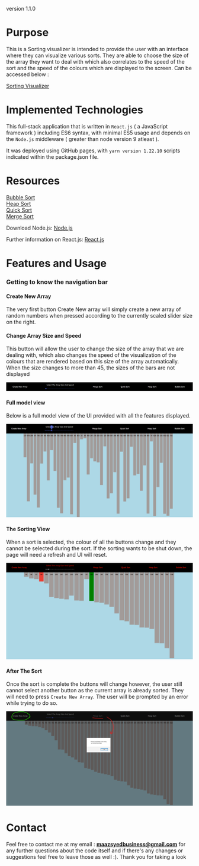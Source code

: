 version 1.1.0 

# Purpose 

This is a Sorting visualizer is intended to provide the user with an interface where they can visualize various sorts. They are able to choose the size of the array they want to deal with which also correlates to the speed of the sort and the speed of the colours which are displayed to the screen. Can be accessed below : 

[Sorting Visualizer](https://yoshi-islands.github.io/SortingVisualizer/)

# Implemented Technologies 

This full-stack application that is written in `React.js` ( a JavaScript framework ) including ES6 syntax, with minimal ES5 usage and depends on the `Node.js` middleware ( greater than node version 9 atleast ). 

It was deployed using GitHub pages, with `yarn version 1.22.10` scripts indicated within the package.json file. 

# Resources 

[Bubble Sort](https://www.geeksforgeeks.org/bubble-sort/)\
[Heap Sort](https://www.geeksforgeeks.org/heap-sort/)\
[Quick Sort](https://www.geeksforgeeks.org/quick-sort/)\
[Merge Sort](https://www.geeksforgeeks.org/merge-sort/)

Download Node.js: 
[Node.js](https://nodejs.org/en/)

Further information on React.js:
[React.js](https://reactjs.org/docs/create-a-new-react-app.html)

# Features and Usage

### Getting to know the navigation bar 

#### Create New Array
The very first button Create New array will simply create a new array of random numbers when pressed according to 
the currently scaled slider size on the right. 

#### Change Array Size and Speed 
This button will allow the user to change the size of the array that we are dealing with, which also changes the speed 
of the visualization of the colours that are rendered based on this size of the array automatically. When the size changes 
to more than 45, the sizes of the bars are not displayed 

![NavBar](Demo/navbar.png)

#### Full model view 
Below is a full model view of the UI provided with all the features displayed. 

![Full display](Demo/fullimage1.png)

#### The Sorting View
When a sort is selected, the colour of all the buttons change and they cannot be selected during the sort. 
If the sorting wants to be shut down, the page will need a refresh and UI will reset. 

![SortingView](Demo/sortingView.png)

#### After The Sort
Once the sort is complete the buttons will change however, the user still cannot select another button 
as the current array is already sorted. They will need to press `Create New Array`. The user will be prompted by an error while trying to do so. 

![AfterSorting](Demo/afterSort.png)

# Contact 
Feel free to contact me at my email : **maazsyedbusiness@gmail.com** for any further questions about the code itself 
and if there's any changes or suggestions feel free to leave those as well :). Thank you for taking a look 



